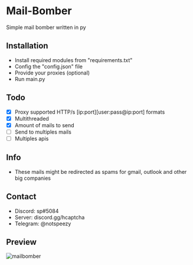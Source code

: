 # Mail-Bomber
Simple mail bomber written in py
## Installation
- Install required modules from "requirements.txt"
- Config the "config.json" file
- Provide your proxies (optional)
- Run main.py
## Todo
- [x] Proxy supported HTTP/s [ip:port][user:pass@ip:port] formats
- [x] Multithreaded
- [x] Amount of mails to send
- [ ] Send to multiples mails
- [ ] Multiples apis
## Info
- These mails might be redirected as spams for gmail, outlook and other big companies
## Contact
- Discord: sp#5084
- Server: discord.gg/hcaptcha
- Telegram: @notspeezy
## Preview
![mailbomber](https://user-images.githubusercontent.com/93849730/181906771-09b13156-fcbb-47d6-8135-f71c8ed28c17.gif)
